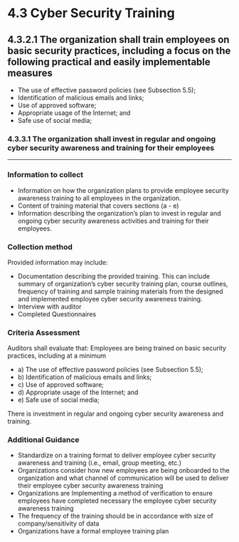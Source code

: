 # 4.3 Cyber Security Training

## 4.3.2.1 The organization shall train employees on basic security practices, including a focus on the following practical and easily implementable measures

- The use of effective password policies (see Subsection 5.5);
- Identification of malicious emails and links;
- Use of approved software;
- Appropriate usage of the Internet; and
- Safe use of social media;

### 4.3.3.1 The organization shall invest in regular and ongoing cyber security awareness and training for their employees

---

### Information to collect

- Information on how the organization plans to provide employee security awareness training to all employees in the organization.
- Content of training material that covers sections (a - e)
- Information describing the organization’s plan to invest in regular and ongoing cyber security awareness activities and training for their employees.

### Collection method

Provided information may include:

- Documentation describing the provided training. This can include summary of organization’s cyber security training plan, course outlines, frequency of training and sample training materials from the designed and implemented employee cyber security awareness training.
- Interview with auditor
- Completed Questionnaires

### Criteria Assessment

Auditors shall evaluate that:
Employees are being trained on basic security practices, including at a
minimum

- a) The use of effective password policies (see Subsection 5.5);
- b) Identification of malicious emails and links;
- c) Use of approved software;
- d) Appropriate usage of the Internet; and
- e) Safe use of social media;

There is investment in regular and ongoing cyber security awareness
and training.

### Additional Guidance

- Standardize on a training format to deliver employee cyber security awareness and training (i.e., email, group meeting, etc.)
- Organizations consider how new employees are being onboarded to the organization and what channel of communication will be used to deliver their employee cyber security awareness
training
- Organizations are Implementing a method of verification to ensure employees have completed necessary the employee cyber security awareness training
- The frequency of the training should be in accordance with size of company/sensitivity of data
- Organizations have a formal employee training plan
